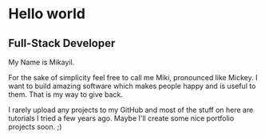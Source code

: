 <!--
**MCodes96/MCodes96** is a ✨ _special_ ✨ repository because its `README.md` (this file) appears on your GitHub profile.

Here are some ideas to get you started:

- 🔭 I’m currently working on ...
- 🌱 I’m currently learning ...
- 👯 I’m looking to collaborate on ...
- 🤔 I’m looking for help with ...
- 💬 Ask me about ...
- 📫 How to reach me: ...
- 😄 Pronouns: ...
- ⚡ Fun fact: ...
-->

# Hello world
## Full-Stack Developer

My Name is Mikayil.

For the sake of simplicity feel free to call me Miki, pronounced like Mickey.
I want to build amazing software which makes people happy and is useful to them.
That is my way to give back.

I rarely upload any projects to my GitHub and most of the stuff on here are tutorials I tried a few years ago.
Maybe I'll create some nice portfolio projects soon. ;)
